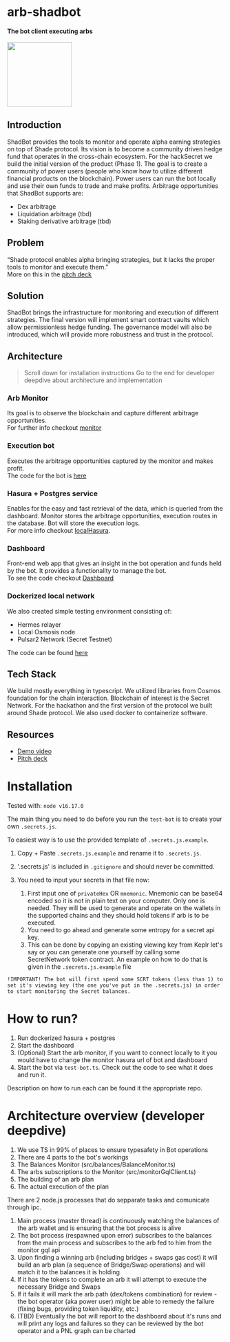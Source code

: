 # arb-shadbot
**The bot client executing arbs <br/> <br/>**
<span class="right">
  <img height="150" src="https://github.com/SecretBalkans/shadbot_client/blob/main/public/shadbot.png">
</span>
## Introduction
ShadBot provides the tools to monitor and operate alpha earning strategies on top of Shade protocol. Its vision is to become a community driven hedge fund that operates in the cross-chain ecosystem.
For the hackSecret we build the initial version of the product (Phase 1). The goal is to create a community of power users (people who know how to utilize different financial products on the blockchain). Power users can run the bot locally and use their own funds to trade and make profits.
Arbitrage opportunities that ShadBot supports are:
- Dex arbitrage
- Liquidation arbitrage (tbd)
- Staking derivative arbitrage (tbd)

## Problem
“Shade protocol enables alpha bringing strategies, but it lacks the proper tools to monitor and execute them.” <br/>
More on this in the [pitch deck](https://www.canva.com/design/DAFizPIwA98/jj4Z42WymYcH_-xhEuLG5Q/view?utm_content=DAFizPIwA98&utm_campaign=designshare&utm_medium=link&utm_source=publishsharelink)

## Solution
ShadBot brings the infrastructure for monitoring and execution of different strategies. The final version will implement smart contract vaults which allow permissionless hedge funding. The governance model will also be introduced, which will provide more robustness and trust in the protocol.

## Architecture

> Scroll down for installation instructions
> Go to the end for developer deepdive about architecture and implementation

### Arb Monitor
Its goal is to observe the blockchain and capture different arbitrage opportunities. <br/>
For further info checkout [monitor](https://github.com/SecretBalkans/arb.js.git)
### Execution bot
Executes the arbitrage opportunities captured by the monitor and makes profit. <br/>
The code for the bot is [here](https://github.com/SecretBalkans/arb-shadbot)
### Hasura + Postgres service
Enables for the easy and fast retrieval of the data, which is queried from the dashboard. Monitor stores the arbitrage opportunities, execution routes in the database. Bot will store the execution logs. <br/>
For more info checkout [localHasura](https://github.com/SecretBalkans/localHasura).
### Dashboard
Front-end web app that gives an insight in the bot operation and funds held by the bot. It provides a functionality to manage the bot. <br/>
To see the code checkout [Dashboard](https://github.com/SecretBalkans/shadbot_client)
### Dockerized local network
We also created simple testing environment consisting of:
- Hermes relayer
- Local Osmosis node
- Pulsar2 Network (Secret Testnet)

The code can be found [here](https://github.com/SecretBalkans/tokentransfer)

## Tech Stack
We build mostly everything in typescript. We utilized libraries from Cosmos foundation for the chain interaction. Blockchain of interest is the Secret Network. For the hackathon and the first version of the protocol we built around Shade protocol. We also used docker to containerize software.

## Resources
- [Demo video](https://youtu.be/mL3C7FiJki4) 
- [Pitch deck](https://www.canva.com/design/DAFizPIwA98/jj4Z42WymYcH_-xhEuLG5Q/view?utm_content=DAFizPIwA98&utm_campaign=designshare&utm_medium=link&utm_source=publishsharelink)

# Installation

Tested with: `node v16.17.0` 

The main thing you need to do before you run the `test-bot` is to create your own `.secrets.js`.

To easiest way is to use the provided template of `.secrets.js.example`. 

1. Copy + Paste `.secrets.js.example` and rename it to `.secrets.js`.

2. '.secrets.js' is included in `.gitignore` and should never be committed.

3. You need to input your secrets in that file now:
   1. First input one of `privateHex` OR `mnemonic`. Mnemonic can be base64 encoded so it is not in plain text on your computer. Only one is needed. They will be used to generate and operate on the wallets in the supported chains and they should hold tokens if arb is to be executed.
   2. You need to go ahead and generate some entropy for a secret api key.
   3. This can be done by copying an existing viewing key from Keplr let's say or you can generate one yourself by calling some SecretNetwork token contract. An example on how to do that is given in the `.secrets.js.example` file

``
!IMPORTANT! The bot will first spend some SCRT tokens (less than 1) to set it's viewing key (the one you've put in the .secrets.js) in order to start monitoring the Secret balances.
``


# How to run?
1. Run dockerized hasura + postgres
2. Start the dashboard
3. (Optional) Start the arb monitor, if you want to connect locally to it you would have to change the monitor hasura url of bot and dashboard
4. Start the bot via `test-bot.ts`. Check out the code to see what it does and run it.

Description on how to run each can be found it the appropriate repo.


# Architecture overview (developer deepdive)
1. We use TS in 99% of places to ensure typesafety in Bot operations
2. There are 4 parts to the bot's workings
  1.  The Balances Monitor (src/balances/BalanceMonitor.ts)
  2.  The arbs subscriptions to the Monitor  (src/monitorGqlClient.ts)
  3.  The building of an arb plan 
  4.  The actual execution of the plan

There are 2 node.js processes that do sepparate tasks and comunicate through ipc.
1. Main process (master thread) is continuously watching the balances of the arb wallet and is ensuring that the bot process is alive
2. The bot process (respawned upon error) subscribes to the balances from the main process and subscribes to the arb fed to him from the monitor gql api
3. Upon finding a winning arb (including bridges + swaps gas cost) it will build an arb plan (a sequence of Bridge/Swap operations) and will match it to the balances it is holding
4. If it has the tokens to complete an arb it will attempt to execute the necessary Bridge and Swaps
5. If it fails it will mark the arb path (dex/tokens combination) for review - the bot operator (aka power user) might be able to remedy the failure (fixing bugs, providing token liquidity, etc.)
6. (TBD) Eventually the bot will report to the dashboard about it's runs and will print any logs and failures so they can be reviewed by the bot operator and a PNL graph can be charted
